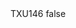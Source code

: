 <?xml version="1.0" encoding="UTF-8"?>
<CustomMetadata xmlns="http://soap.sforce.com/2006/04/metadata">
    <label>TXU146</label>
    <protected>false</protected>
</CustomMetadata>
